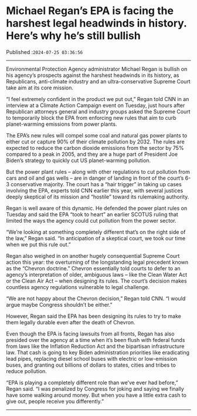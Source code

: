 # Michael Regan’s EPA is facing the harshest legal headwinds in history. Here’s why he’s still bullish

Published :`2024-07-25 03:36:56`

---

Environmental Protection Agency administrator Michael Regan is bullish on his agency’s prospects against the harshest headwinds in its history, as Republicans, anti-climate industry and an ultra-conservative Supreme Court take aim at its core mission.

“I feel extremely confident in the product we put out,” Regan told CNN in an interview at a Climate Action Campaign event on Tuesday, just hours after Republican attorneys general and industry groups asked the Supreme Court to temporarily block the EPA from enforcing new rules that aim to curb planet-warming emissions from power plants.

The EPA’s new rules will compel some coal and natural gas power plants to either cut or capture 90% of their climate pollution by 2032. The rules are expected to reduce the carbon dioxide emissions from the sector by 75% compared to a peak in 2005, and they are a huge part of President Joe Biden’s strategy to quickly cut US planet-warming pollution.

But the power plant rules – along with other regulations to cut pollution from cars and oil and gas wells – are in danger of landing in front of the court’s 6-3 conservative majority. The court has a “hair trigger” in taking up cases involving the EPA, experts told CNN earlier this year, with several justices deeply skeptical of its mission and “hostile” toward its rulemaking authority.

Regan is well aware of this dynamic. He defended the power plant rules on Tuesday and said the EPA “took to heart” an earlier SCOTUS ruling that limited the ways the agency could cut pollution from the power sector.

“We’re looking at something completely different that’s on the right side of the law,” Regan said. “In anticipation of a skeptical court, we took our time when we put this rule out.”

Regan also weighed in on another hugely consequential Supreme Court action this year: the overturning of the longstanding legal precedent known as the “Chevron doctrine.” Chevron essentially told courts to defer to an agency’s interpretation of older, ambiguous laws – like the Clean Water Act or the Clean Air Act – when designing its rules. The court’s decision makes countless agency regulations vulnerable to legal challenge.

“We are not happy about the Chevron decision,” Regan told CNN. “I would argue maybe Congress shouldn’t be either.”

However, Regan said the EPA has been designing its rules to try to make them legally durable even after the death of Chevron.

Even though the EPA is facing lawsuits from all fronts, Regan has also presided over the agency at a time when it’s been flush with federal funds from laws like the Inflation Reduction Act and the bipartisan infrastructure law. That cash is going to key Biden administration priorities like eradicating lead pipes, replacing diesel school buses with electric or low-emission buses, and granting out billions of dollars to states, cities and tribes to reduce pollution.

“EPA is playing a completely different role than we’ve ever had before,” Regan said. “I was penalized by Congress for joking and saying we finally have some walking around money. But when you have a little extra cash to give out, people receive you differently.”

---

